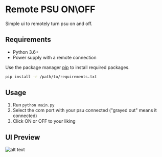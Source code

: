 # Remote PSU ON\OFF

Simple ui to remotely turn psu on and off.

## Requirements
* []() Python 3.6+
* []() Power supply with a remote connection

Use the package manager [pip](https://pip.pypa.io/en/stable/) to install required packages.

```bash
pip install -r /path/to/requirements.txt
```

## Usage
1. Run ```python main.py```
2. Select the com port with your psu connected ("grayed out" means it connected)
3. Click ON or OFF to your liking

## UI Preview
![alt text](https://i.imgur.com/MAfgqyv.png)

